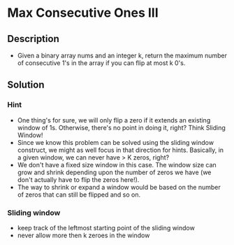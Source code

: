# Max Consecutive Ones III

## Description

* Given a binary array nums and an integer k, return the maximum number of consecutive 1's in the array if you can flip at most k 0's.

## Solution

### Hint

* One thing's for sure, we will only flip a zero if it extends an existing window of 1s. Otherwise, there's no point in doing it, right? Think Sliding Window!
* Since we know this problem can be solved using the sliding window construct, we might as well focus in that direction for hints. Basically, in a given window, we can never have > K zeros, right?
* We don't have a fixed size window in this case. The window size can grow and shrink depending upon the number of zeros we have (we don't actually have to flip the zeros here!).
* The way to shrink or expand a window would be based on the number of zeros that can still be flipped and so on.

### Sliding window

* keep track of the leftmost starting point of the sliding window
* never allow more then k zeroes in the window
